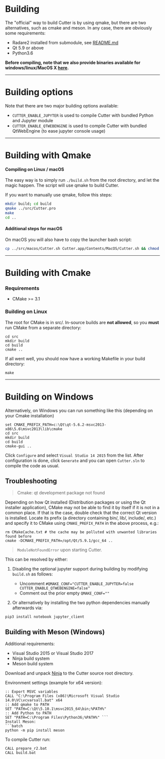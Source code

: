 # Building

The "official" way to build Cutter is by using qmake, but there are two alternatives, such as cmake and meson.
In any case, there are obviously some requirements:
* Radare2 installed from submodule, see [README.md](https://github.com/radareorg/cutter#requirements)
* Qt 5.9 or above
* Python3.6

**Before compiling, note that we also provide binaries available for windows/linux/MacOS X [here](https://github.com/radareorg/cutter/releases).**

---


# Building options

Note that there are two major building options available:
* `CUTTER_ENABLE_JUPYTER` is used to compile Cutter with bundled Python and Jupyter module
* `CUTTER_ENABLE_QTWEBENGINE` is used to compile Cutter with bundled QtWebEngine (to ease jupyter console usage)

---

# Building with Qmake

#### Compiling on Linux / macOS

The easy way is to simply run `./build.sh` from the root directory, and let the magic happen. The script will use qmake to build Cutter.

If you want to manually use qmake, follow this steps:
```sh
mkdir build; cd build
qmake ../src/Cutter.pro
make
cd ..
```

#### Additional steps for macOS

On macOS you will also have to copy the launcher bash script:
```sh
cp ../src/macos/Cutter.sh Cutter.app/Contents/MacOS/Cutter.sh && chmod +x Cutter.app/Contents/MacOS/Cutter.sh
```

---

# Building with Cmake

### Requirements
* CMake >= 3.1

### Building on Linux

The root for CMake is in src/. In-source builds are **not allowed**, so you **must** run CMake from a separate directory:
```
cd src
mkdir build
cd build
cmake ..
```

If all went well, you should now have a working Makefile in your build directory:
```
make
```

---

# Building on Windows

Alternatively, on Windows you can run something like this (depending on your Cmake installation)
```batch
set CMAKE_PREFIX_PATH=c:\Qt\qt-5.6.2-msvc2013-x86\5.6\msvc2013\lib\cmake
cd src
mkdir build
cd build
cmake-gui ..
```

Click `Configure` and select `Visual Studio 14 2015` from the list. After configuration is done, click `Generate` and you can open `Cutter.sln` to compile the code as usual.

## Troubleshooting

> Cmake: qt development package not found

Depending on how Qt installed (Distribution packages or using the Qt installer application), CMake may not be able to find it by itself if it is not in a common place. If that is the case, double check that the correct Qt version is installed. Locate its prefix (a directory containing bin/, lib/, include/, etc.) and specify it to CMake using `CMAKE_PREFIX_PATH` in the above process, e.g.:
```
rm CMakeCache.txt # the cache may be polluted with unwanted libraries found before
cmake -DCMAKE_PREFIX_PATH=/opt/Qt/5.9.1/gcc_64 ..
```

> `ModuleNotFoundError` upon starting Cutter.

This can be resolved by either:
1. Disabling the optional jupyter support during building by modifying `build.sh` as follows:

   * Uncomment `#QMAKE_CONF="CUTTER_ENABLE_JUPYTER=false CUTTER_ENABLE_QTWEBENGINE=false"`
   * Comment out the prior empty `QMAKE_CONF=""`

2. Or alternatively by installing the two python dependencies manually afterwards via:
```
pip3 install notebook jupyter_client
```

## Building with Meson (Windows)

Additional requirements:

* Visual Studio 2015 or Visual Studio 2017
* Ninja build system
* Meson build system

Download and unpack [Ninja](https://github.com/ninja-build/ninja/releases) to the Cutter source root directory.

Environment settings (example for x64 version):
```batch
:: Export MSVC variables
CALL "C:\Program Files (x86)\Microsoft Visual Studio 14.0\VC\vcvarsall.bat" x64
:: Add qmake to PATH
SET "PATH=C:\Qt\5.10.1\msvc2015_64\bin;%PATH%"
:: Add Python to PATH
SET "PATH=C:\Program Files\Python36;%PATH%" ``` 
Install Meson:
```batch
python -m pip install meson
```

To compile Cutter run:
```batch
CALL prepare_r2.bat
CALL build.bat
```


